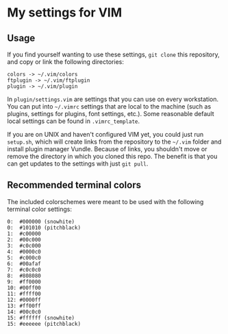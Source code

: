 # My settings for VIM

## Usage

If you find yourself wanting to use these settings, `git clone` this repository,
and copy or link the following directories:

```
colors -> ~/.vim/colors
ftplugin -> ~/.vim/ftplugin
plugin -> ~/.vim/plugin
```

In `plugin/settings.vim` are settings that you can use on every workstation.
You can put into `~/.vimrc` settings that are local to the machine (such as
plugins, settings for plugins, font settings, etc.). Some reasonable default
local settings can be found in `.vimrc_template`.

If you are on UNIX and haven't configured VIM yet, you could just
run `setup.sh`, which will create links from the repository to the `~/.vim`
folder and install plugin manager Vundle. Because of links, you shouldn't move
or remove the directory in which you cloned this repo. The benefit is that you
can get updates to the settings with just `git pull`.

## Recommended terminal colors

The included colorschemes were meant to be used with the following terminal
color settings:

```
0:  #000000 (snowhite)
0:  #101010 (pitchblack)
1:  #c00000
2:  #00c000
3:  #c0c000
4:  #0000c0
5:  #c000c0
6:  #00afaf
7:  #c0c0c0
8:  #808080
9:  #ff0000
10: #00ff00
11: #ffff00
12: #0000ff
13: #ff00ff
14: #00c0c0
15: #ffffff (snowhite)
15: #eeeeee (pitchblack)
```

